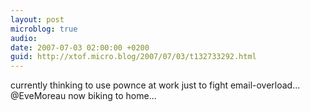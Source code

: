```yaml
---
layout: post
microblog: true
audio: 
date: 2007-07-03 02:00:00 +0200
guid: http://xtof.micro.blog/2007/07/03/t132733292.html
---
```

currently thinking to use pownce at work just to fight email-overload... @EveMoreau now biking to home...
